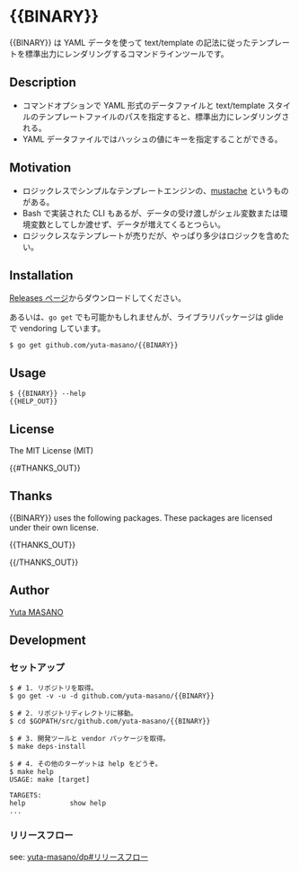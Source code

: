 # {{BINARY}}

{{BINARY}} は YAML データを使って text/template の記法に従ったテンプレートを標準出力にレンダリングするコマンドラインツールです。

## Description

* コマンドオプションで YAML 形式のデータファイルと text/template スタイルのテンプレートファイルのパスを指定すると、標準出力にレンダリングされる。
* YAML データファイルではハッシュの値にキーを指定することができる。

## Motivation

* ロジックレスでシンプルなテンプレートエンジンの、[mustache](https://mustache.github.io/) というものがある。
* Bash で実装された CLI もあるが、データの受け渡しがシェル変数または環境変数としてしか渡せず、データが増えてくるとつらい。
* ロジックレスなテンプレートが売りだが、やっぱり多少はロジックを含めたい。

## Installation

[Releases ページ](https://github.com/yuta-masano/{{BINARY}}/releases)からダウンロードしてください。

あるいは、`go get` でも可能かもしれませんが、ライブラリパッケージは glide で vendoring しています。

```
$ go get github.com/yuta-masano/{{BINARY}}
```

## Usage

```
$ {{BINARY}} --help
{{HELP_OUT}}
```

## License

The MIT License (MIT)

{{#THANKS_OUT}}
## Thanks

{{BINARY}} uses the following packages. These packages are licensed under their own license.

{{THANKS_OUT}}

{{/THANKS_OUT}}
## Author

[Yuta MASANO](https://github.com/yuta-masano)

## Development

### セットアップ

```
$ # 1. リポジトリを取得。
$ go get -v -u -d github.com/yuta-masano/{{BINARY}}

$ # 2. リポジトリディレクトリに移動。
$ cd $GOPATH/src/github.com/yuta-masano/{{BINARY}}

$ # 3. 開発ツールと vendor パッケージを取得。
$ make deps-install

$ # 4. その他のターゲットは help をどうぞ。
$ make help
USAGE: make [target]

TARGETS:
help           show help
...
```

### リリースフロー

see: [yuta-masano/dp#リリースフロー](https://github.com/yuta-masano/dp#%E3%83%AA%E3%83%AA%E3%83%BC%E3%82%B9%E3%83%95%E3%83%AD%E3%83%BC)
